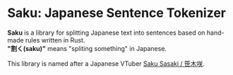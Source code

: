 # Saku: Japanese Sentence Tokenizer

**Saku** is a library for splitting Japanese text into sentences based on hand-made rules written in Rust. \
**"割く(saku)"** means "spliting something" in Japanese.


This library is named after a Japanese VTuber [Saku Sasaki / 笹木咲](https://www.youtube.com/channel/UCoztvTULBYd3WmStqYeoHcA).
